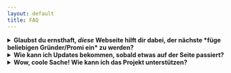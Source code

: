 ```yaml
---
layout: default
title: FAQ
---
```


<!--
<details>
<summary><b> Frage?</b></summary>
<p style="text-align: justify">
Antwort
</p>
</details>
-->

<details>
<summary><b> Glaubst du ernsthaft, <em> diese </em> Webseite hilft dir dabei, der nächste *füge beliebigen Gründer/Promi ein* zu werden?</b></summary>
<p style="text-align: justify">
Nein, nicht wirklich. Aber ich hatte diese Idee schon etwas länger und wollte nun endlich mal den Gedanken und Worten Taten folgen lassen. Vielleicht ist diese Ecke der unkommerzialisierten Unaufgeregtheit ja das, was die Menschen aktuell im Internet suchen.
</p>
</details>

<details>
<summary><b> Wie kann ich Updates bekommen, sobald etwas auf der Seite passiert?</b></summary>
<p style="text-align: justify">
Ich poste über neue Einträge auf meinem <a href="https://twitter.com/leodreieck/">Twitter</a>-Account. Falls du kein Twitter hast, kannst du mir auch eine <a href="mailto:leodreieck.de@gmail.com">E-Mail</a> droppen und ich benachrichtige dich über einen Verteiler.
</p>
</details>

<details>
<summary><b> Wow, coole Sache! Wie kann ich das Projekt unterstützen? </b></summary>
<p style="text-align: justify">
Operativ ist die Seite ehrlich gesagt gar nicht so teuer: Da ich sie mithilfe des kostenlosen <a href="https://jekyllrb.com/" target="_blank">Jekyll</a>s erstellt habe und kostenlos über <a href="https://docs.github.com/en/pages" target="_blank">GitHub Pages</a> hosten kann, fällt nur eine (eher vernachlässigbare) Jahresgebühr für die Domain an. Aber natürlich brauchen wir alle etwas, das uns antreibt. In meinem Fall sind das häufig Nudeln, und manchmal dunkle Schokolade. Wenn du mich also unterstützen möchtest, nur noch die guten DeCeccho-Nudeln und Vivani-Schokolade zu kaufen, kannst du gerne einen Kleinstbeitrag auf diesem <a href="https://paypal.me/leodreieckpaypal">PayPal-Account</a> hinterlassen. Ich werde die Mittel nicht zweckentfremden - versprochen.
</p>
</details>




